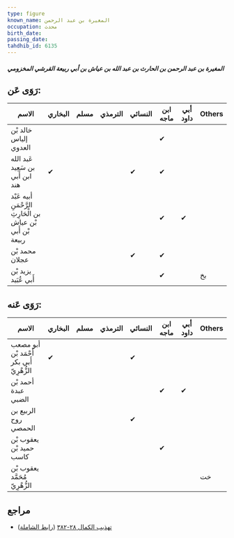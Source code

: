 ```yaml
---
type: figure
known_name: المغيرة بن عبد الرحمن
occupation: محدث
birth_date:
passing_date:
tahdhib_id: 6135
---
```

##### المغيرة بن عبد الرحمن بن الحارث بن عبد الله بن عياش بن أبي ربيعة القرشي المخزومي

## رَوَى عَن:
| الاسم                                                        | البخاري | مسلم | الترمذي | النسائي | ابن ماجه | أبي داود | Others |
| ------------------------------------------------------------ | ------- | ---- | ------- | ------- | -------- | -------- | ------ |
| خالد بْن إلياس العدوي                                        |         |      |         |         | ✔        |          |        |
| عَبد الله بن سَعِيد ابن أَبي هند                             | ✔       |      |         | ✔       | ✔        |          |        |
| أبيه عَبْد الرَّحْمَنِ بن الْحَارِثِ بْن عياش بْن أَبي ربيعة |         |      |         |         | ✔        | ✔        |        |
| محمد بْن عجلان                                               |         |      |         | ✔       | ✔        |          |        |
| يزيد بْن أَبي عُبَيد                                         |         |      |         |         | ✔        |          | بخ     |
## رَوَى عَنه:
| الاسم                                     | البخاري | مسلم | الترمذي | النسائي | ابن ماجه | أبي داود | Others |
| ----------------------------------------- | ------- | ---- | ------- | ------- | -------- | -------- | ------ |
| أبو مصعب أَحْمَد بْن أَبي بكر الزُّهْرِيّ | ✔       |      |         | ✔       |          |          |        |
| أحمد بْن عبدة الضبي                       |         |      |         |         | ✔        | ✔        |        |
| الربيع بن روح الحمصي                      |         |      |         | ✔       |          |          |        |
| يعقوب بْن حميد بْن كاسب                   |         |      |         |         | ✔        |          |        |
| يعقوب بْن مُحَمَّد الزُّهْرِيّ            |         |      |         |         |          |          | خت     |
## مراجع
- [تهذيب الكمال ٢٨-٣٨٢](obsidian://open?vault=Tahdhib-al-Kamal&file=Figures/٦١٣٥-المغيرة%20بن%20عبد%20الرحمن%20بن%20الحارث%20بن%20عبد%20الله%20بن%20عياش%20بن%20أبي%20ربيعة%20القرشي%20المخزومي) ([رابط الشاملة](https://shamela.ws/book/3722/15357))